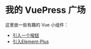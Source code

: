 # 我的 VuePress 广场

这里放一些有趣的 Vue 小组件：

- [引入一个按钮](./button-demo.md)
- [引入Element-Plus](./element-demo.md)

